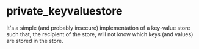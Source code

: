 # private_keyvaluestore
It's a simple (and probably insecure) implementation of a key-value store such that, the recipient of the store, will not know which keys (and values) are stored in the store. 
